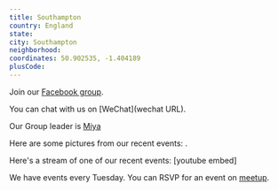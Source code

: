 ```yaml
---
title: Southampton
country: England
state: 
city: Southampton
neighborhood: 
coordinates: 50.902535, -1.404189
plusCode:
---
```

Join our [Facebook group](https://www.facebook.com/groups/FCC.Southampton).

You can chat with us on [WeChat](wechat URL).

Our Group leader is [Miya](freecodecamp.org/miya)

Here are some pictures from our recent events:
![]().

Here's a stream of one of our recent events:
[youtube embed]

We have events every Tuesday. You can RSVP for an event on [meetup](meetupurl).
